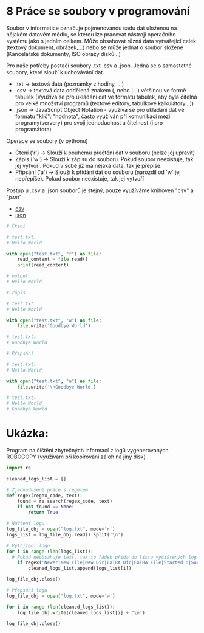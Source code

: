 # 8 Práce se soubory v programování
Soubor v informatice označuje pojmenovanou sadu dat uloženou na nějakém datovém médiu, se kterou lze pracovat nástroji operačního systému jako s jedním celkem. Může obsahovat různá data vytvářející celek (textový dokument, obrázek,...) nebo se může jednat o soubor složené (Kancelářské dokumenty, ISO obrazy disků...)

Pro naše potřeby postačí soubory .txt .csv a .json. Jedná se o samostatné soubory, které slouží k uchovávání dat.
- .txt -> textová data (poznámky z hodiny, ...)
- .csv -> textová data oddělená znakem (, nebo |...) většinou ve formě tabulek (Využívá se pro ukládání dat ve formátu tabulek, aby byla čitelná pro velké množství programů (textové editory, tabulkové kalkulátory...))
- .json -> JavaScript Object Notation - využívá se pro ukládání dat ve formátu "klíč": "hodnota", často využíván při komunikaci mezi programy(servery) pro svoji jednoduchost a čitelnost (i pro programátora)

Operace se soubory (v pythonu)
- Čtení ('r') -> Slouží k pouhému přečtění dat v souboru (nelze jej upravit)
- Zápis ('w') -> Slouží k zápisu do souboru. Pokud soubor neexistuje, tak jej vytvoří. Pokud v sobě již má nějaká data, tak je přepíše.
- Připsání ('a') -> Slouží k přidání dat do souboru (narozdíl od 'w' jej nepřepíše). Pokud soubor neexistuje, tak jej vytvoří

Postup u .csv a .json souborů je stejný, pouze využíváme knihoven "csv" a "json"
- [csv](https://www.geeksforgeeks.org/working-csv-files-python/)
- [json](https://www.geeksforgeeks.org/read-json-file-using-python/)

```python
# Čtení

# test.txt:
# Hello World

with open("test.txt", "r") as file:
    read_content = file.read()
    print(read_content)

# output:
# Hello World
```
<div style="page-break-after: always;"></div>

```python
# Zápis

# test.txt:
# Hello World

with open("test.txt", "w") as file:
    file.write('Goodbye World')

# test.txt:
# Goodbye World
```

```python
# Připsání

# test.txt:
# Hello World

with open("test.txt", "a") as file:
    file.write('\nGoodbye World')

# test.txt:
# Hello World
# Goodbye World
```
<div style="page-break-after: always;"></div>

# Ukázka:
Program na čištění zbytečných informací z logů vygenerovaných ROBOCOPY (využívám při kopírování záloh na jiný disk)
```python
import re

cleaned_logs_list = []

# Zjednodušení práce s regexem
def regex(regex_code, text):
	found = re.search(regex_code, text)
	if not found == None:
		return True

# Načtení logu
log_file_obj = open("log.txt", mode='r')
logs_list = log_file_obj.read().split('\n')

# Vytřízení logu
for i in range (len(logs_list)):
  # Pokud neobsahuje text, tak to řádek přidá do listu vyčištěných log zápisů
	if regex('Newer|New File|New Dir|EXTRA Dir|EXTRA File|Started :|Source :|Dest =|Files :|Options :|Total    Copied   Skipped  Mismatch    FAILED    Extras|Dirs :|Files :|Bytes :|Times :|Ended :|-------------------------------------------------------------------------------|ROBOCOPY     ::     Robust File Copy for Windows',logs_list[i]) == True:
		cleaned_logs_list.append(logs_list[i])

log_file_obj.close()

# Přepsání logu
log_file_obj = open("log.txt", mode='w')

for i in range (len(cleaned_logs_list)):
	log_file_obj.write(cleaned_logs_list[i] + "\n")

log_file_obj.close()
```